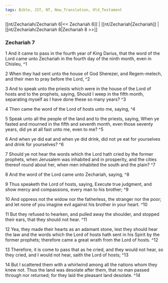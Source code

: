 ```yaml
---
tags: Bible, JST, NT, New_Translation, Old_Testament
---
```


[[nt/Zechariah/Zechariah 6|<< Zechariah 6]] | [[nt/Zechariah|Zechariah]] | [[nt/Zechariah/Zechariah 8|Zechariah 8 >>]]

### Zechariah 7

1 And it came to pass in the fourth year of King Darius, that the word of the Lord came unto Zechariah in the fourth day of the ninth month, even in Chisleu,  ^1

2 When they had sent unto the house of God Sherezer, and Regem-melech, and their men to pray before the Lord,  ^2

3 And to speak unto the priests which were in the house of the Lord of hosts and to the prophets, saying, Should I weep in the fifth month, separating myself as I have done these so many years?  ^3

4 Then came the word of the Lord of hosts unto me, saying,  ^4

5 Speak unto all the people of the land and to the priests, saying, When ye fasted and mourned in the fifth and seventh month, even those seventy years, did ye at all fast unto me, even to me?  ^5

6 And when ye did eat and when ye did drink, did not ye eat for yourselves and drink for yourselves?  ^6

7 Should ye not hear the words which the Lord hath cried by the former prophets, when Jerusalem was inhabited and in prosperity, and the cities thereof round about her, when men inhabited the south and the plain?  ^7

8 And the word of the Lord came unto Zechariah, saying,  ^8

9 Thus speaketh the Lord of hosts, saying, Execute true judgment, and show mercy and compassions, every man to his brother;  ^9

10 And oppress not the widow nor the fatherless, the stranger nor the poor; and let none of you imagine evil against his brother in your heart.  ^10

11 But they refused to hearken, and pulled away the shoulder, and stopped their ears, that they should not hear.  ^11

12 Yea, they made their hearts as an adamant stone, lest they should hear the law and the words which the Lord of hosts hath sent in his Spirit by the former prophets; therefore came a great wrath from the Lord of hosts.  ^12

13 Therefore, it is come to pass that as he cried, and they would not hear, so they cried, and I would not hear, saith the Lord of hosts;  ^13

14 But I scattered them with a whirlwind among all the nations whom they knew not. Thus the land was desolate after them, that no man passed through nor returned; for they laid the pleasant land desolate.  ^14

 
